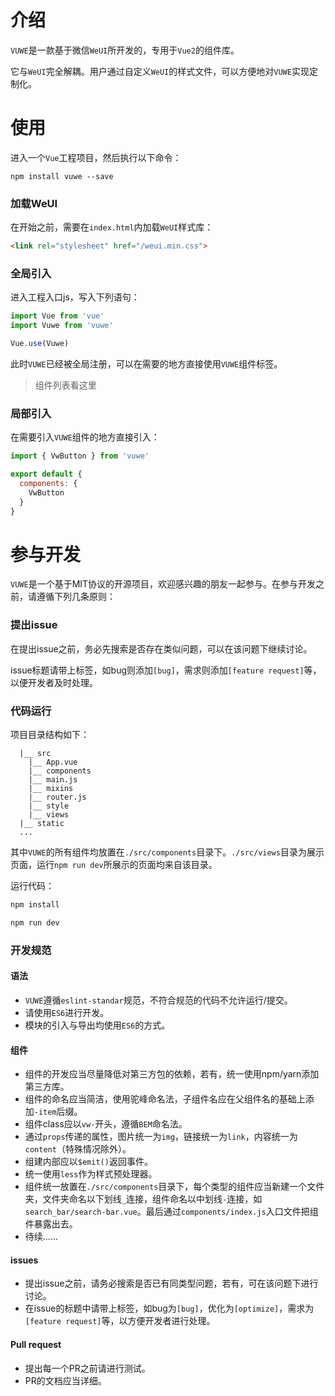 # 介绍
`VUWE`是一款基于微信`WeUI`所开发的，专用于`Vue2`的组件库。

它与`WeUI`完全解耦。用户通过自定义`WeUI`的样式文件，可以方便地对`VUWE`实现定制化。

# 使用
进入一个`Vue`工程项目，然后执行以下命令：
```
npm install vuwe --save
```
### 加载WeUI
在开始之前，需要在`index.html`内加载`WeUI`样式库：
```html
<link rel="stylesheet" href="/weui.min.css">
```

### 全局引入
进入工程入口js，写入下列语句：
```js
import Vue from 'vue'
import Vuwe from 'vuwe'

Vue.use(Vuwe)
```
此时`VUWE`已经被全局注册，可以在需要的地方直接使用`VUWE`组件标签。
> 组件列表看这里

### 局部引入
在需要引入`VUWE`组件的地方直接引入：
```js
import { VwButton } from 'vuwe'

export default {
  components: {
    VwButton
  }
}
```

# 参与开发
`VUWE`是一个基于MIT协议的开源项目，欢迎感兴趣的朋友一起参与。在参与开发之前，请遵循下列几条原则：
### 提出issue
在提出issue之前，务必先搜索是否存在类似问题，可以在该问题下继续讨论。

issue标题请带上标签，如bug则添加`[bug]`，需求则添加`[feature request]`等，以便开发者及时处理。

### 代码运行
项目目录结构如下：
```
  |__ src
    |__ App.vue
    |__ components
    |__ main.js
    |__ mixins
    |__ router.js
    |__ style
    |__ views
  |__ static
  ...

```
其中`VUWE`的所有组件均放置在`./src/components`目录下。`./src/views`目录为展示页面，运行`npm run dev`所展示的页面均来自该目录。

运行代码：
```js
npm install

npm run dev
```

### 开发规范
#### 语法
- `VUWE`遵循`eslint-standar`规范，不符合规范的代码不允许运行/提交。
- 请使用`ES6`进行开发。
- 模块的引入与导出均使用`ES6`的方式。

#### 组件
- 组件的开发应当尽量降低对第三方包的依赖，若有，统一使用npm/yarn添加第三方库。
- 组件的命名应当简洁，使用驼峰命名法，子组件名应在父组件名的基础上添加`-item`后缀。
- 组件class应以`vw-`开头，遵循`BEM`命名法。
- 通过`props`传递的属性，图片统一为`img`，链接统一为`link`，内容统一为`content`（特殊情况除外）。
- 组建内部应以`$emit()`返回事件。
- 统一使用`less`作为样式预处理器。
- 组件统一放置在`./src/components`目录下，每个类型的组件应当新建一个文件夹，文件夹命名以下划线`_`连接，组件命名以中划线`-`连接，如`search_bar/search-bar.vue`。最后通过`components/index.js`入口文件把组件暴露出去。
- 待续……

#### issues
- 提出issue之前，请务必搜索是否已有同类型问题，若有，可在该问题下进行讨论。
- 在issue的标题中请带上标签，如bug为`[bug]`，优化为`[optimize]`，需求为`[feature request]`等，以方便开发者进行处理。

#### Pull request
- 提出每一个PR之前请进行测试。
- PR的文档应当详细。
